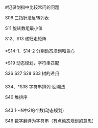 #记录剑指中比较常问的问题

S06 三指针法反转列表

S11 旋转数组最小值

S12、S13 递归走矩阵

####
*S14-1、S14-2 分别动态规划和贪心

####
*S19 动态规划，字符串匹配


S26 S27 S28 S33 树的递归

###
S34、*S38 字符串排列-回溯法

S40 堆排序

###
S43 1～N中2的个数(动态规划)


S46 数字翻译为字符串（有点动态规划的意思）
